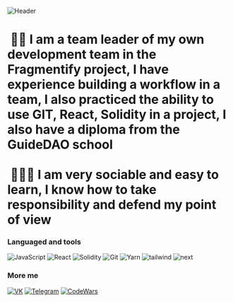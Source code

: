 ![Header](https://www.krojac.com/wp-content/uploads/2017/05/frontend-developer-1920x400.png)


#  👨‍💻 I am a team leader of my own development team in the Fragmentify project, I have experience building a workflow in a team, I also practiced the ability to use GIT, React, Solidity in a project, I also have a diploma from the GuideDAO school <br> <br> 🙋🏼‍♂️ I am very sociable and easy to learn, I know how to take responsibility and defend my point of view

### Languaged and tools

![JavaScript](https://img.shields.io/badge/-JavaScript-090909?style=for-the-badge&logo=JavaScript&logoColor=E9D54D)
![React](https://img.shields.io/badge/-React-090909?style=for-the-badge&logo=React&logoColor=47c5FB)
![Solidity](https://img.shields.io/badge/-Solidity-090909?style=for-the-badge&logo=Solidity&logoColor=47c5FB)
![Git](https://img.shields.io/badge/-Git-090909?style=for-the-badge&logo=Git&logoColor=orange)
![Yarn](https://img.shields.io/badge/-Yarn-090909?style=for-the-badge&logo=yarn&logoColor=blue)
![tailwind](https://img.shields.io/badge/-Tailwind-090909?style=for-the-badge&logo=tailwind&logoColor=blue)
![next](https://img.shields.io/badge/-Next-090909?style=for-the-badge&logo=next&logoColor=blue)



### More me

[![VK](https://img.shields.io/badge/VK-090909?style=for-the-badge&logo=Vk&logoColor=blue)](https://vk.com/kotnarys)
[![Telegram](https://img.shields.io/badge/Telegram-090909?style=for-the-badge&logo=telegram&logoColor=47c5FB)](https://t.me/kotnarys)
[![CodeWars](https://img.shields.io/badge/CodeWars-090909?style=for-the-badge&logo=codewars&logoColor=orange)](https://www.codewars.com/users/kotnarys)
